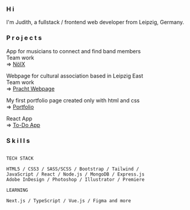 ### H i

I'm Judith, a fullstack / frontend web developer from Leipzig, Germany.


### P r o j e c t s


App for musicians to connect and find band members\
Team work\
=> <a href="https://make.noix.space/">NöIX</a>

Webpage for cultural association based in Leipzig East\
Team work\
=> <a href="https://pracht-ev.net/en/program">Pracht Webpage</a>

My first portfolio page created only with html and css\
=> <a href="https://judithcrasser.github.io/portfolio/">Portfolio</a>

React App\
=> <a href="https://judithcrasser.github.io/to-do-app/">To-Do App</a>


### S k i l l s
```

TECH STACK

HTML5 / CSS3 / SASS/SCSS / Bootstrap / Tailwind / 
JavaScript / React / Node.js / MongoDB / Express.js
Adobe InDesign / Photoshop / Illustrator / Premiere

LEARNING

Next.js / TypeScript / Vue.js / Figma and more

```
